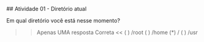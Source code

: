 ## Atividade 01 - Diretório atual


Em qual diretório você está nesse momento?

>>Apenas UMA resposta Correta <<
( ) /root
( ) /home
(*) /
( ) /usr
